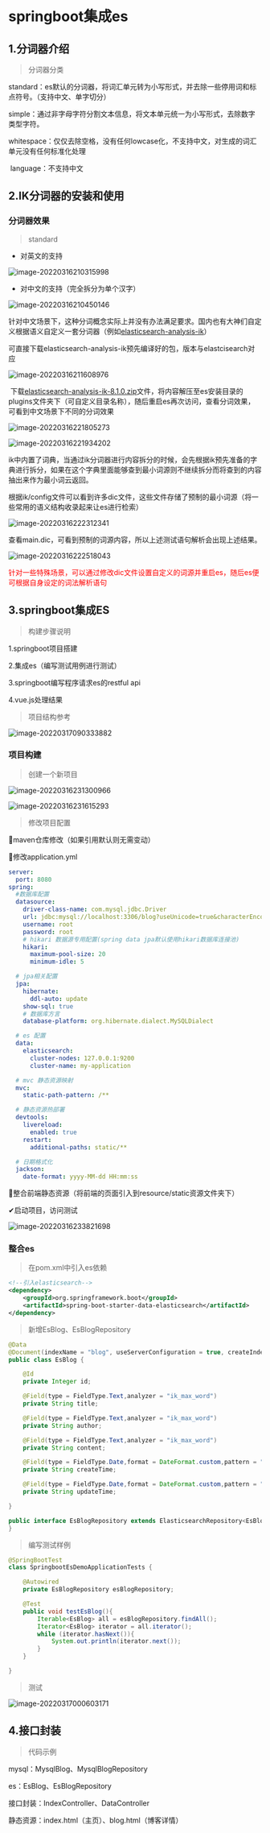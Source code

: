 # springboot集成es

## 1.分词器介绍

> 分词器分类

​	standard：es默认的分词器，将词汇单元转为小写形式，并去除一些停用词和标点符号。（支持中文、单字切分）

​	simple：通过非字母字符分割文本信息，将文本单元统一为小写形式，去除数字类型字符。

​	whitespace：仅仅去除空格，没有任何lowcase化，不支持中文，对生成的词汇单元没有任何标准化处理

​	language：不支持中文



## 2.IK分词器的安装和使用	

### 分词器效果

> standard

- 对英文的支持

![image-20220316210315998](04-springboot集成es.assets/image-20220316210315998.png)

- 对中文的支持（完全拆分为单个汉字）

![image-20220316210450146](04-springboot集成es.assets/image-20220316210450146.png)

​	针对中文场景下，这种分词概念实际上并没有办法满足要求。国内也有大神们自定义根据语义自定义一套分词器（例如[elasticsearch-analysis-ik](https://github.com/medcl/elasticsearch-analysis-ik)）

​	可直接下载elasticsearch-analysis-ik预先编译好的包，版本与elastcisearch对应

![image-20220316211608976](04-springboot集成es.assets/image-20220316211608976.png)

​		下载[elasticsearch-analysis-ik-8.1.0.zip](https://github.com/medcl/elasticsearch-analysis-ik/releases/download/v8.1.0/elasticsearch-analysis-ik-8.1.0.zip)文件，将内容解压至es安装目录的plugins文件夹下（可自定义目录名称），随后重启es再次访问，查看分词效果，可看到中文场景下不同的分词效果

![image-20220316221805273](04-springboot集成es.assets/image-20220316221805273.png)

![image-20220316221934202](04-springboot集成es.assets/image-20220316221934202.png)

​	ik中内置了词典，当通过ik分词器进行内容拆分的时候，会先根据ik预先准备的字典进行拆分，如果在这个字典里面能够查到最小词源则不继续拆分而将查到的内容抽出来作为最小词云返回。

​	根据ik/config文件可以看到许多dic文件，这些文件存储了预制的最小词源（将一些常用的语义结构收录起来让es进行检索）

![image-20220316222312341](04-springboot集成es.assets/image-20220316222312341.png)

​	查看main.dic，可看到预制的词源内容，所以上述测试语句解析会出现上述结果。

![image-20220316222518043](04-springboot集成es.assets/image-20220316222518043.png)

​	<font color=red>针对一些特殊场景，可以通过修改dic文件设置自定义的词源并重启es，随后es便可根据自身设定的词法解析语句</font>



## 3.springboot集成ES

> 构建步骤说明

1.springboot项目搭建

2.集成es（编写测试用例进行测试）

3.springboot编写程序请求es的restful api

4.vue.js处理结果



> 项目结构参考

![image-20220317090333882](04-springboot集成es.assets/image-20220317090333882.png)



### 项目构建

> 创建一个新项目

![image-20220316231300966](04-springboot集成es.assets/image-20220316231300966.png)

![image-20220316231615293](04-springboot集成es.assets/image-20220316231615293.png)

> 修改项目配置

💨maven仓库修改（如果引用默认则无需变动）

💨修改application.yml

```yml
server:
  port: 8080
spring:
  #数据库配置
  datasource:
    driver-class-name: com.mysql.jdbc.Driver
    url: jdbc:mysql://localhost:3306/blog?useUnicode=true&characterEncoding=utf-8
    username: root
    password: root
    # hikari 数据源专用配置(spring data jpa默认使用hikari数据库连接池)
    hikari:
      maximum-pool-size: 20
      minimum-idle: 5

  # jpa相关配置
  jpa:
    hibernate:
      ddl-auto: update
    show-sql: true
    # 数据库方言
    database-platform: org.hibernate.dialect.MySQLDialect

  # es 配置
  data:
    elasticsearch:
      cluster-nodes: 127.0.0.1:9200
      cluster-name: my-application

  # mvc 静态资源映射
  mvc:
    static-path-pattern: /**

  # 静态资源热部署
  devtools:
    livereload:
      enabled: true
    restart:
      additional-paths: static/**

  # 日期格式化
  jackson:
    date-format: yyyy-MM-dd HH:mm:ss
```

💨整合前端静态资源（将前端的页面引入到resource/static资源文件夹下）

✔启动项目，访问测试

![image-20220316233821698](04-springboot集成es.assets/image-20220316233821698.png)

### 整合es

> 在pom.xml中引入es依赖

```xml
<!--引入elasticsearch-->
<dependency>
    <groupId>org.springframework.boot</groupId>
    <artifactId>spring-boot-starter-data-elasticsearch</artifactId>
</dependency>
```

> 新增EsBlog、EsBlogRepository

```java
@Data
@Document(indexName = "blog", useServerConfiguration = true, createIndex = false)
public class EsBlog {

    @Id
    private Integer id;

    @Field(type = FieldType.Text,analyzer = "ik_max_word")
    private String title;

    @Field(type = FieldType.Text,analyzer = "ik_max_word")
    private String author;

    @Field(type = FieldType.Text,analyzer = "ik_max_word")
    private String content;

    @Field(type = FieldType.Date,format = DateFormat.custom,pattern = "yyyy-MM-dd HH:mm:ss||yyyy-MM-dd||epoch_millis")
    private String createTime;

    @Field(type = FieldType.Date,format = DateFormat.custom,pattern = "yyyy-MM-dd HH:mm:ss||yyyy-MM-dd||epoch_millis")
    private String updateTime;

}
```

```java
public interface EsBlogRepository extends ElasticsearchRepository<EsBlog,Integer> {
}
```

> 编写测试样例

```java
@SpringBootTest
class SpringbootEsDemoApplicationTests {

    @Autowired
    private EsBlogRepository esBlogRepository;

    @Test
    public void testEsBlog(){
        Iterable<EsBlog> all = esBlogRepository.findAll();
        Iterator<EsBlog> iterator = all.iterator();
        while (iterator.hasNext()){
            System.out.println(iterator.next());
        }
    }

}
```

> 测试

![image-20220317000603171](04-springboot集成es.assets/image-20220317000603171.png)



## 4.接口封装

> 代码示例

mysql：MysqlBlog、MysqlBlogRepository

es：EsBlog、EsBlogRepository

接口封装：IndexController、DataController

静态资源：index.html（主页）、blog.html（博客详情）

